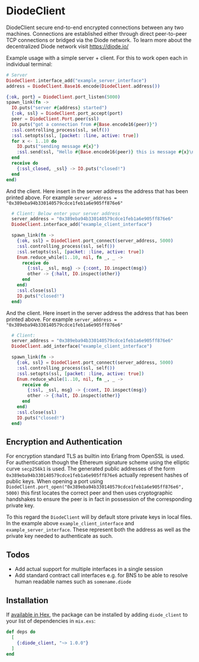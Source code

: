 # DiodeClient

DiodeClient secure end-to-end encrypted connections between any two machines. Connections are established
either through direct peer-to-peer TCP connections or bridged via the Diode network. To learn more about the
decentralized Diode network visit https://diode.io/

Example usage with a simple server + client. For this to work open each in individual terminal:


```elixir
# Server
DiodeClient.interface_add("example_server_interface")
address = DiodeClient.Base16.encode(DiodeClient.address())

{:ok, port} = DiodeClient.port_listen(5000)
spawn_link(fn ->
  IO.puts("server #{address} started")
  {:ok, ssl} = DiodeClient.port_accept(port)
  peer = DiodeClient.Port.peer(ssl)
  IO.puts("got a connection from #{Base.encode16(peer)}")
  :ssl.controlling_process(ssl, self())
  :ssl.setopts(ssl, [packet: :line, active: true])
  for x <- 1..10 do
    IO.puts("sending message #{x}")
    :ssl.send(ssl, "Hello #{Base.encode16(peer)} this is message #{x}\n")
  end
  receive do
    {:ssl_closed, _ssl} -> IO.puts("closed!")
  end
end)

```

And the client. Here insert in the server address the address that has been printed above.
For example `server_address = "0x389eba94b330140579cdce1feb1a6e905ff876e6"`

```elixir
  # Client: Below enter your server address
  server_address = "0x389eba94b330140579cdce1feb1a6e905ff876e6"
  DiodeClient.interface_add("example_client_interface")

  spawn_link(fn ->
    {:ok, ssl} = DiodeClient.port_connect(server_address, 5000)
    :ssl.controlling_process(ssl, self())
    :ssl.setopts(ssl, [packet: :line, active: true])
    Enum.reduce_while(1..10, nil, fn _, _ ->
      receive do
        {:ssl, _ssl, msg} -> {:cont, IO.inspect(msg)}
        other -> {:halt, IO.inspect(other)}
      end
    end)
    :ssl.close(ssl)
    IO.puts("closed!")
  end)
```

And the client. Here insert in the server address the address that has been printed above.
For example `server_address = "0x389eba94b330140579cdce1feb1a6e905ff876e6"`

```elixir
  # Client:
  server_address = "0x389eba94b330140579cdce1feb1a6e905ff876e6"
  DiodeClient.add_interface("example_client_interface")

  spawn_link(fn ->
    {:ok, ssl} = DiodeClient.port_connect(server_address, 5000)
    :ssl.controlling_process(ssl, self())
    :ssl.setopts(ssl, [packet: :line, active: true])
    Enum.reduce_while(1..10, nil, fn _, _ ->
      receive do
        {:ssl, _ssl, msg} -> {:cont, IO.inspect(msg)}
        other -> {:halt, IO.inspect(other)}
      end
    end)
    :ssl.close(ssl)
    IO.puts("closed!")
  end)
```

## Encryption and Authentication

For encryption standard TLS as builtin into Erlang from OpenSSL is used. For authentication though the Ethereum signature scheme using the elliptic curve `secp256k1` is used. The generated public addresses of the form `0x389eba94b330140579cdce1feb1a6e905ff876e6` actually represent hashes of public keys. When opening a port using `DiodeClient.port_open("0x389eba94b330140579cdce1feb1a6e905ff876e6", 5000)` this first locates the correct peer and then uses cryptographic handshakes to ensure the peer is in fact in possession of the corresponding private key.

To this regard the `DiodeClient` will by default store private keys in local files. In the example above `example_client_interface` and `example_server_interface`. These represent both the address as well as the private key needed to authenticate as such.

## Todos

* Add actual support for multiple interfaces in a single session
* Add standard contract call interfaces e.g. for BNS to be able to resolve human readable names such as `somename.diode`

## Installation

If [available in Hex](https://hex.pm/docs/publish), the package can be installed
by adding `diode_client` to your list of dependencies in `mix.exs`:

```elixir
def deps do
  [
    {:diode_client, "~> 1.0.0"}
  ]
end
```

